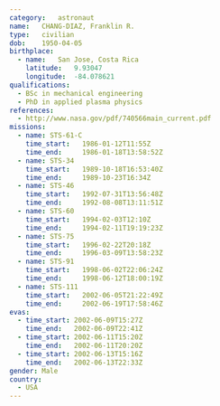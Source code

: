 ```yaml
---
category:	astronaut
name:	CHANG-DIAZ, Franklin R.
type:	civilian
dob:	1950-04-05
birthplace:
  - name:	San Jose, Costa Rica
    latitude:	9.93047
    longitude:	-84.078621
qualifications:
  - BSc in mechanical engineering
  - PhD in applied plasma physics
references:
  - http://www.nasa.gov/pdf/740566main_current.pdf
missions:
  - name: STS-61-C
    time_start:   1986-01-12T11:55Z
    time_end:     1986-01-18T13:58:52Z
  - name: STS-34
    time_start:   1989-10-18T16:53:40Z
    time_end:     1989-10-23T16:34Z
  - name: STS-46
    time_start:   1992-07-31T13:56:48Z
    time_end:     1992-08-08T13:11:51Z
  - name: STS-60
    time_start:   1994-02-03T12:10Z
    time_end:     1994-02-11T19:19:23Z
  - name: STS-75
    time_start:   1996-02-22T20:18Z
    time_end:     1996-03-09T13:58:23Z
  - name: STS-91
    time_start:   1998-06-02T22:06:24Z
    time_end:     1998-06-12T18:00:19Z
  - name: STS-111
    time_start:   2002-06-05T21:22:49Z
    time_end:     2002-06-19T17:58:46Z
evas:
  - time_start: 2002-06-09T15:27Z
    time_end:   2002-06-09T22:41Z
  - time_start: 2002-06-11T15:20Z
    time_end:   2002-06-11T20:20Z
  - time_start: 2002-06-13T15:16Z
    time_end:   2002-06-13T22:33Z
gender:	Male
country:
  - USA
---
```

